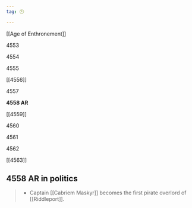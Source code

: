 ```yaml
---
tag: 🕛

---
```

[[Age of Enthronement]]


4553

4554

4555

[[4556]]

4557

**4558 AR**

[[4559]]

4560

4561

4562

[[4563]]



## 4558 AR in politics

>  - Captain [[Cabriem Maskyr]] becomes the first pirate overlord of [[Riddleport]].






